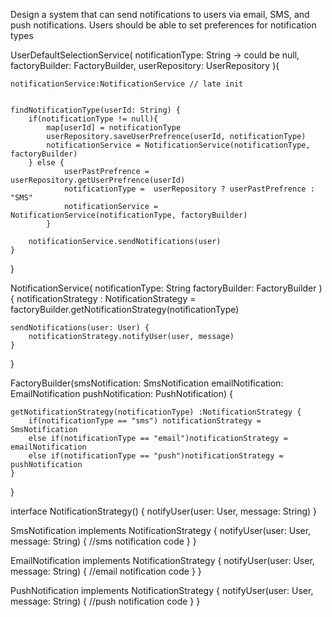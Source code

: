 Design a system that can send notifications to users via email,
SMS, and push notifications. Users should be able to set preferences for notification types


UserDefaultSelectionService(
notificationType: String -> could be null,
factoryBuilder: FactoryBuilder,
userRepository: UserRepository
){

    notificationService:NotificationService // late init


    findNotificationType(userId: String) {
        if(notificationType != null){
            map[userId] = notificationType
            userRepository.saveUserPrefrence(userId, notificationType)
            notificationService = NotificationService(notificationType, factoryBuilder)
        } else {
                userPastPrefrence = userRepository.getUserPrefrence(userId)
                notificationType =  userRepository ? userPastPrefrence : "SMS"
                notificationService = NotificationService(notificationType, factoryBuilder)
            }
        
        notificationService.sendNotifications(user)
    }

}




NotificationService(
notificationType: String
factoryBuilder: FactoryBuilder
){
    notificationStrategy : NotificationStrategy  = factoryBuilder.getNotificationStrategy(notificationType)

    sendNotifications(user: User) {
        notificationStrategy.notifyUser(user, message)
    }
    
}

FactoryBuilder(smsNotification: SmsNotification
emailNotification: EmailNotification
pushNotification: PushNotification) {

    getNotificationStrategy(notificationType) :NotificationStrategy {
        if(notificationType == "sms") notificationStrategy = SmsNotification
        else if(notificationType == "email")notificationStrategy = emailNotification
        else if(notificationType == "push")notificationStrategy = pushNotification
    }
}


interface NotificationStrategy() {
    notifyUser(user: User, message: String)
}

SmsNotification implements NotificationStrategy {
    notifyUser(user: User, message: String) {
//sms notification code
}
}

EmailNotification implements NotificationStrategy {
notifyUser(user: User, message: String) {
//email notification code
}
}


PushNotification implements NotificationStrategy {
notifyUser(user: User, message: String) {
//push notification code
}
}
